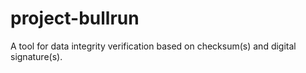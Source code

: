 # project-bullrun
A tool for data integrity verification based on checksum(s) and digital signature(s).
